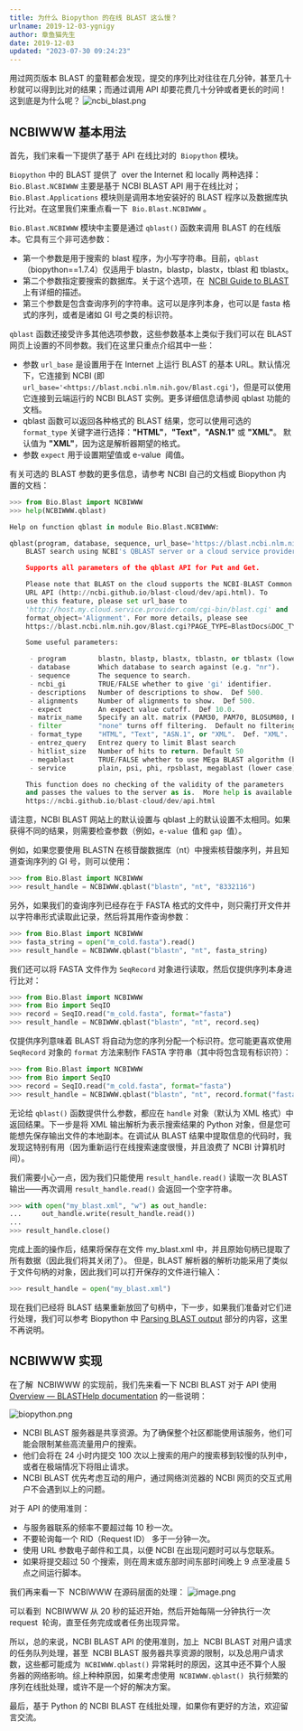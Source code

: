 ```yaml
---
title: 为什么 Biopython 的在线 BLAST 这么慢？
urlname: 2019-12-03-ygnigy
author: 章鱼猫先生
date: 2019-12-03
updated: "2023-07-30 09:24:23"
---
```


用过网页版本 BLAST 的童鞋都会发现，提交的序列比对往往在几分钟，甚至几十秒就可以得到比对的结果；而通过调用 API 却要花费几十分钟或者更长的时间！这到底是为什么呢？
![ncbi_blast.png](https://shub-1251708715.cos.ap-guangzhou.myqcloud.com/elog-cookbook-img/Fm0tIZZDylBAvcBlSTvd_01Oh-yA.png)

## NCBIWWW 基本用法

首先，我们来看一下提供了基于 API 在线比对的  `Biopython` 模块。

`Biopython` 中的 BLAST 提供了  over the Internet 和 locally 两种选择：`Bio.Blast.NCBIWWW` 主要是基于 NCBI BLAST API 用于在线比对；`Bio.Blast.Applications` 模块则是调用本地安装好的 BLAST 程序以及数据库执行比对。在这里我们来重点看一下  `Bio.Blast.NCBIWWW` 。

`Bio.Blast.NCBIWWW` 模块中主要是通过 `qblast()` 函数来调用 BLAST 的在线版本。它具有三个非可选参数：

- 第一个参数是用于搜索的 blast 程序，为小写字符串。目前，`qblast`（biopython==1.7.4）仅适用于 blastn，blastp，blastx，tblast 和 tblastx。
- 第二个参数指定要搜索的数据库。关于这个选项，在  [NCBI Guide to BLAST](https://ftp.ncbi.nlm.nih.gov/pub/factsheets/HowTo_BLASTGuide.pdf) 上有详细的描述。
- 第三个参数是包含查询序列的字符串。这可以是序列本身，也可以是 fasta 格式的序列，或者是诸如 GI 号之类的标识符。

`qblast` 函数还接受许多其他选项参数，这些参数基本上类似于我们可以在 BLAST 网页上设置的不同参数。我们在这里只重点介绍其中一些：

- 参数 `url_base` 是设置用于在 Internet 上运行 BLAST 的基本 URL。默认情况下，它连接到 NCBI (即 `url_base='<https://blast.ncbi.nlm.nih.gov/Blast.cgi'`)，但是可以使用它连接到云端运行的 NCBI BLAST 实例。更多详细信息请参阅 qblast 功能的文档。
- qblast 函数可以返回各种格式的 BLAST 结果，您可以使用可选的` format_type` 关键字进行选择：**"HTML"**，**"Text"**，**"ASN.1"** 或 **"XML"**。 默认值为 **"XML"**，因为这是解析器期望的格式。
- 参数 `expect` 用于设置期望值或 e-value  阈值。

有关可选的 BLAST 参数的更多信息，请参考 NCBI 自己的文档或 Biopython 内置的文档：

```python
>>> from Bio.Blast import NCBIWWW
>>> help(NCBIWWW.qblast)

Help on function qblast in module Bio.Blast.NCBIWWW:

qblast(program, database, sequence, url_base='https://blast.ncbi.nlm.nih.gov/Blast.cgi', auto_format=None, composition_based_statistics=None, db_genetic_code=None, endpoints=None, entrez_query='(none)', expect=10.0, filter=None, gapcosts=None, genetic_code=None, hitlist_size=50, i_thresh=None, layout=None, lcase_mask=None, matrix_name=None, nucl_penalty=None, nucl_reward=None, other_advanced=None, perc_ident=None, phi_pattern=None, query_file=None, query_believe_defline=None, query_from=None, query_to=None, searchsp_eff=None, service=None, threshold=None, ungapped_alignment=None, word_size=None, alignments=500, alignment_view=None, descriptions=500, entrez_links_new_window=None, expect_low=None, expect_high=None, format_entrez_query=None, format_object=None, format_type='XML', ncbi_gi=None, results_file=None, show_overview=None, megablast=None, template_type=None, template_length=None)
    BLAST search using NCBI's QBLAST server or a cloud service provider.

    Supports all parameters of the qblast API for Put and Get.

    Please note that BLAST on the cloud supports the NCBI-BLAST Common
    URL API (http://ncbi.github.io/blast-cloud/dev/api.html). To
    use this feature, please set url_base to
    'http://host.my.cloud.service.provider.com/cgi-bin/blast.cgi' and
    format_object='Alignment'. For more details, please see
    https://blast.ncbi.nlm.nih.gov/Blast.cgi?PAGE_TYPE=BlastDocs&DOC_TYPE=CloudBlast

    Some useful parameters:

     - program        blastn, blastp, blastx, tblastn, or tblastx (lower case)
     - database       Which database to search against (e.g. "nr").
     - sequence       The sequence to search.
     - ncbi_gi        TRUE/FALSE whether to give 'gi' identifier.
     - descriptions   Number of descriptions to show.  Def 500.
     - alignments     Number of alignments to show.  Def 500.
     - expect         An expect value cutoff.  Def 10.0.
     - matrix_name    Specify an alt. matrix (PAM30, PAM70, BLOSUM80, BLOSUM45).
     - filter         "none" turns off filtering.  Default no filtering
     - format_type    "HTML", "Text", "ASN.1", or "XML".  Def. "XML".
     - entrez_query   Entrez query to limit Blast search
     - hitlist_size   Number of hits to return. Default 50
     - megablast      TRUE/FALSE whether to use MEga BLAST algorithm (blastn only)
     - service        plain, psi, phi, rpsblast, megablast (lower case)

    This function does no checking of the validity of the parameters
    and passes the values to the server as is.  More help is available at:
    https://ncbi.github.io/blast-cloud/dev/api.html
```

请注意，NCBI BLAST 网站上的默认设置与 qblast 上的默认设置不太相同。如果获得不同的结果，则需要检查参数（例如，`e-value`  值和 `gap`  值）。

例如，如果您要使用 BLASTN 在核苷酸数据库（nt）中搜索核苷酸序列，并且知道查询序列的 GI 号，则可以使用：

```python
>>> from Bio.Blast import NCBIWWW
>>> result_handle = NCBIWWW.qblast("blastn", "nt", "8332116")
```

另外，如果我们的查询序列已经存在于 FASTA 格式的文件中，则只需打开文件并以字符串形式读取此记录，然后将其用作查询参数：

```python
>>> from Bio.Blast import NCBIWWW
>>> fasta_string = open("m_cold.fasta").read()
>>> result_handle = NCBIWWW.qblast("blastn", "nt", fasta_string)
```

我们还可以将 FASTA 文件作为 `SeqRecord` 对象进行读取，然后仅提供序列本身进行比对：

```python
>>> from Bio.Blast import NCBIWWW
>>> from Bio import SeqIO
>>> record = SeqIO.read("m_cold.fasta", format="fasta")
>>> result_handle = NCBIWWW.qblast("blastn", "nt", record.seq)
```

仅提供序列意味着 BLAST 将自动为您的序列分配一个标识符。您可能更喜欢使用 `SeqRecord` 对象的 `format` 方法来制作 FASTA 字符串（其中将包含现有标识符）：

```python
>>> from Bio.Blast import NCBIWWW
>>> from Bio import SeqIO
>>> record = SeqIO.read("m_cold.fasta", format="fasta")
>>> result_handle = NCBIWWW.qblast("blastn", "nt", record.format("fasta"))
```

无论给 `qblast()` 函数提供什么参数，都应在 `handle` 对象（默认为 XML 格式）中返回结果。下一步是将 XML 输出解析为表示搜索结果的 Python 对象，但是您可能想先保存输出文件的本地副本。在调试从 BLAST 结果中提取信息的代码时，我发现这特别有用（因为重新运行在线搜索速度很慢，并且浪费了 NCBI 计算机时间）。

我们需要小心一点，因为我们只能使用 `result_handle.read()` 读取一次 BLAST 输出——再次调用 `result_handle.read()` 会返回一个空字符串。

```python
>>> with open("my_blast.xml", "w") as out_handle:
...     out_handle.write(result_handle.read())
...
>>> result_handle.close()
```

完成上面的操作后，结果将保存在文件 my_blast.xml 中，并且原始句柄已提取了所有数据（因此我们将其关闭了）。 但是，BLAST 解析器的解析功能采用了类似于文件句柄的对象，因此我们可以打开保存的文件进行输入：

```python
>>> result_handle = open("my_blast.xml")
```

现在我们已经将 BLAST 结果重新放回了句柄中，下一步，如果我们准备对它们进行处理，我们可以参考 Biopython 中 [Parsing BLAST output](http://biopython.org/DIST/docs/tutorial/Tutorial.html#sec:parsing-blast) 部分的内容，这里不再说明。

## NCBIWWW 实现

在了解  NCBIWWW 的实现前，我们先来看一下 NCBI BLAST 对于 API 使用 [Overview — BLASTHelp  documentation](https://blast.ncbi.nlm.nih.gov/Blast.cgi?CMD=Web&PAGE_TYPE=BlastDocs&DOC_TYPE=DeveloperInfo) 的一些说明：

![biopython.png](https://shub-1251708715.cos.ap-guangzhou.myqcloud.com/elog-cookbook-img/FqBJQE8WrsY1EPlHMljkXOyCmKih.png)

- NCBI BLAST 服务器是共享资源。为了确保整个社区都能使用该服务，他们可能会限制某些高流量用户的搜索。
- 他们会将在 24 小时内提交 100 次以上搜索的用户的搜索移到较慢的队列中，或者在极端情况下将阻止请求。
- NCBI BLAST 优先考虑互动的用户，通过网络浏览器的 NCBI 网页的交互式用户不会遇到以上的问题。

对于 API 的使用准则：

- 与服务器联系的频率不要超过每 10 秒一次。
- 不要轮询每一个 RID（Request ID） 多于一分钟一次。
- 使用 URL 参数电子邮件和工具，以便 NCBI 在出现问题时可以与您联系。
- 如果将提交超过 50 个搜索，则在周末或东部时间东部时间晚上 9 点至凌晨 5 点之间运行脚本。

我们再来看一下  NCBIWWW 在源码层面的处理：
![image.png](https://shub-1251708715.cos.ap-guangzhou.myqcloud.com/elog-cookbook-img/FpX7eRpUzLiJEZ2wRJ41evQhiYmj.png)

可以看到  NCBIWWW 从 20 秒的延迟开始，然后开始每隔一分钟执行一次 request  轮询，直至任务完成或者任务出现异常。

所以，总的来说，NCBI BLAST API 的使用准则，加上  NCBI BLAST 对用户请求的任务队列处理，甚至  NCBI BLAST 服务器共享资源的限制，以及总用户请求数，这些都可能成为  `NCBIWWW.qblast()` 异常耗时的原因，这其中还不算个人服务器的网络影响。综上种种原因，如果考虑使用  `NCBIWWW.qblast()`  执行频繁的序列在线批处理，或许不是一个好的解决方案。

最后，基于 Python 的 NCBI BLAST 在线批处理，如果你有更好的方法，欢迎留言交流。
